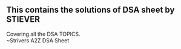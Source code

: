 ## This contains the solutions of DSA sheet by STIEVER
Covering all the DSA TOPICS.<br>
                   ~Strivers A2Z DSA Sheet
